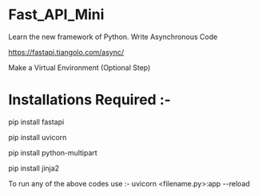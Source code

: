 # Fast_API_Mini

Learn the new framework of Python. 
Write Asynchronous Code

https://fastapi.tiangolo.com/async/

Make a Virtual Environment (Optional Step)

# Installations Required :- 
pip install fastapi

pip install uvicorn

pip install python-multipart

pip install jinja2


To run any of the above codes use :- 
uvicorn <filename.py>:app --reload
